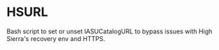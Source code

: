# HSURL
Bash script to set or unset IASUCatalogURL to bypass issues with High Sierra's recovery env and HTTPS.
